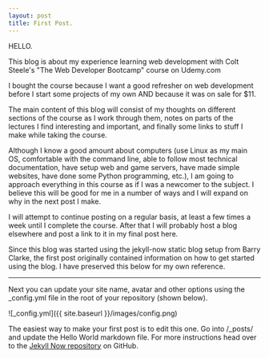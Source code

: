 ```yaml
---
layout: post
title: First Post.
---
```


HELLO.

This blog is about my experience learning web development with Colt Steele's "The Web Developer Bootcamp" course on Udemy.com

I bought the course because I want a good refresher on web development before I start some projects of my own AND because it was on sale for $11.

The main content of this blog will consist of my thoughts on different sections of the course as I work through them, notes on parts of the lectures I find interesting and important, and finally some links to stuff I make while taking the course.

Although I know a good amount about computers (use Linux as my main OS, comfortable with the command line, able to follow most technical documentation, have setup web and game servers, have made simple websites, have done some Python programming, etc.), I am going to approach everything in this course as if I was a newcomer to the subject. I believe this will be good for me in a number of ways and I will expand on why in the next post I make.

I will attempt to continue posting on a regular basis, at least a few times a week until I complete the course. After that I will probably host a blog elsewhere and post a link to it in my final post here.


Since this blog was started using the jekyll-now static blog setup from Barry Clarke, the first post originally contained information on how to get started using the blog. I have preserved this below for my own reference.

***


Next you can update your site name, avatar and other options using the _config.yml file in the root of your repository (shown below).

![_config.yml]({{ site.baseurl }}/images/config.png)

The easiest way to make your first post is to edit this one. Go into /_posts/ and update the Hello World markdown file. For more instructions head over to the [Jekyll Now repository](https://github.com/barryclark/jekyll-now) on GitHub.
